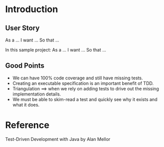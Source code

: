 # Introduction

## User Story
As a ...
I want ...
So that ...

In this sample project:
As a ...
I want ...
So that ...

## Good Points
- We can have 100% code coverage and still have missing tests.
- Creating an executable specification is an important benefit of TDD.
- Triangulation ==> when we rely on adding tests to drive out the missing implementation details.
- We must be able to skim-read a test and quickly see why it exists and what it does.

# Reference
Test-Driven Development with Java by Alan Mellor
